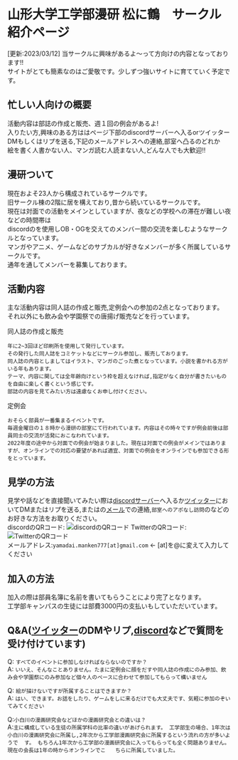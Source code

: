 # 山形大学工学部漫研 松に鶴　サークル紹介ページ
[更新:2023/03/12]
当サークルに興味があるよ～って方向けの内容となっております!!\
サイトがとても簡素なのはご愛敬です。少しずつ強いサイトに育てていく予定です。

## 忙しい人向けの概要
活動内容は部誌の作成と販売、週１回の例会があるよ!\
入りたい方,興味のある方ははページ下部のdiscordサーバーへ入るorツイッターDMもしくはリプを送る,下記のメールアドレスへの連絡,部室へ凸るのどれか\
絵を書く人書かない人、マンガ読む人読まない人,どんな人でも大歓迎!!

## 漫研ついて
現在およそ23人から構成されているサークルです。\
旧サークル棟の2階に居を構えており,昔から続いているサークルです。\
現在は対面での活動をメインとしていますが、夜などの学校への滞在が難しい夜などの時間帯は\
discordのを使用しOB・OGを交えてのメンバー間の交流を楽しむようなサークルとなっています。\
マンガやアニメ、ゲームなどのサブカルが好きなメンバーが多く所属しているサークルです。\
通年を通してメンバーを募集しております。



## 活動内容
主な活動内容は同人誌の作成と販売,定例会への参加の2点となっております。\
それ以外にも飲み会や学園祭での唐揚げ販売などを行っています。

同人誌の作成と販売
```
年に2~3回ほど印刷所を使用して発行しています。
その発行した同人誌をコミケットなどにサークル参加し、販売しております。
同人誌の内容としましてはイラスト、マンガのごった煮となっています。小説を書かれる方がいる年もあります。
テーマ、内容に関しては全年齢向けという枠を超えなければ,指定がなく自分が書きたいものを自由に楽しく書くという感じです。
部誌の内容を見てみたい方は遠慮なくお申し付けください。
```

定例会
```
おそらく部員が一番集まるイベントです。
毎週金曜日の１８時から漫研の部室にて行われています。内容はその時々ですが例会前後は部員同士の交流が活発におこなわれています。
2022年度の途中から対面での例会が始まりました。現在は対面での例会がメインではありますが、オンラインでの対応の要望があれば適宜、対面での例会をオンラインでも参加できる形をとっています。
```

## 見学の方法
見学や話などを直接聞いてみたい際は[discordサーバー](https://discord.gg/gj9aXgFTp5)へ入るか[ツイッター](https://twitter.com/yzmanken)においてDMまたはリプを送る,またはの[メール](yamadai.manken777@gmail.com)での連絡,`部室へのアポなし訪問`のなどのお好きな方法をお取りください。\
discordのQRコード:
![discordのQRコード](https://cdn.discordapp.com/attachments/661593028170874880/1084169489165320304/discord.png)
TwitterのQRコード:
![TwitterのQRコード](https://cdn.discordapp.com/attachments/661593028170874880/1084168661109067796/twitter.png)\
メールアドレス:`yamadai.manken777[at]gmail.com` ← [at]を@に変えて入力してください

## 加入の方法
加入の際は部員名簿に名前を書いてもらうことにより完了となります。\
工学部キャンパスの生徒には部費3000円の支払いもしていただいています。

## Q&A([ツイッター](https://twitter.com/yzmanken)のDMやリプ,[discord](https://discord.gg/gj9aXgFTp5)などで質問を受け付けています)
Q: `すべてのイベントに参加しなければならないのですか？`\
A: `いいえ、そんなことありません。たまに定例会に顔をだすや同人誌の作成にのみ参加、飲み会や学園祭にのみ参加など個々人のペースに合わせて参加してもらって構いません`

Q: `絵が描けないですが所属することはできますか？`\
A: `はい、できます。お話をしたり、ゲームをしに来るだけでも大丈夫です、気軽に参加のぞいてみてください`

Q:`小白川の漫画研究会などほかの漫画研究会との違いは？`\
A:`主に構成している生徒の所属学科の比率の違いがあげられます。
  工学部生の場合、1年次は小白川の漫画研究会に所属し,2年次から工学部漫画研究会に所属するという流れの方が多いようで  す。
  もちろん1年次から工学部の漫画研究会に入ってもらっても全く問題ありません。現在の会長は1年の時からオンラインでこ   ちらに所属していました。`
